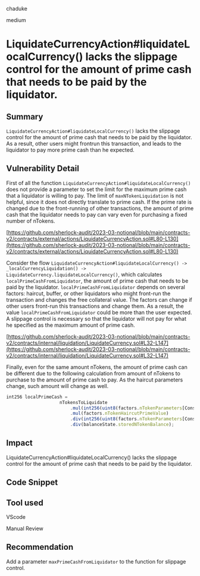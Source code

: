 chaduke

medium

# LiquidateCurrencyAction#liquidateLocalCurrency() lacks the slippage control for the amount of prime cash that needs to be paid by the liquidator.

## Summary
``LiquidateCurrencyAction#liquidateLocalCurrency()`` lacks the slippage control for the amount of prime cash that needs to be paid by the liquidator. As a result, other users might frontrun this transaction, and leads to the liquidator to pay more prime cash than he expected. 

## Vulnerability Detail

First of all the function ``LiquidateCurrencyAction#liquidateLocalCurrency()`` does not provide a parameter to set the limit for the maximum prime cash that a liquidator is willing to pay. The limit of ``maxNTokenLiquidation`` is not helpful, since it does not directly translate to prime cash. If the prime rate is changed due to the front-running of other transactions, the amount of prime cash that the liquidator needs to pay can vary even for purchasing a fixed number of nTokens. 

[https://github.com/sherlock-audit/2023-03-notional/blob/main/contracts-v2/contracts/external/actions/LiquidateCurrencyAction.sol#L80-L130](https://github.com/sherlock-audit/2023-03-notional/blob/main/contracts-v2/contracts/external/actions/LiquidateCurrencyAction.sol#L80-L130)

Consider the flow ``LiquidateCurrencyAction#liquidateLocalCurrency() -> _localCurrencyLiquidation() -> LiquidateCurrency.liquidateLocalCurrency()``, which calculates ``localPrimeCashFromLiquidator``, the amount of prime cash that needs to be paid by the liquidator. ``localPrimeCashFromLiquidator`` depends on several factors:  haircut, buffer, or other liquidators who might front-run the transaction and changes the free collateral value. The factors can change if other users front-run this transactions and change them. As a result, the value ``localPrimeCashFromLiquidator`` could be more than the user expected.  A slippage control is necessary so that the liquidator will not pay for what he specified as the maximum amount of prime cash. 

[https://github.com/sherlock-audit/2023-03-notional/blob/main/contracts-v2/contracts/internal/liquidation/LiquidateCurrency.sol#L32-L147](https://github.com/sherlock-audit/2023-03-notional/blob/main/contracts-v2/contracts/internal/liquidation/LiquidateCurrency.sol#L32-L147)

Finally, even for the same amount nTokens, the amount of prime cash can be different due to the following calculation from amount of nTokens to purchase to the amount of prime cash to pay. As the haircut parameters change, such amount will change as well. 

```javascript
int256 localPrimeCash =
                    nTokensToLiquidate
                        .mul(int256(uint8(factors.nTokenParameters[Constants.LIQUIDATION_HAIRCUT_PERCENTAGE])))
                        .mul(factors.nTokenHaircutPrimeValue)
                        .div(int256(uint8(factors.nTokenParameters[Constants.PV_HAIRCUT_PERCENTAGE])))
                        .div(balanceState.storedNTokenBalance);
```
## Impact
LiquidateCurrencyAction#liquidateLocalCurrency() lacks the slippage control for the amount of prime cash that needs to be paid by the liquidator.

## Code Snippet

## Tool used
VScode

Manual Review

## Recommendation
Add a parameter ``maxPrimeCashFromLiquidator`` to the function for slippage control. 